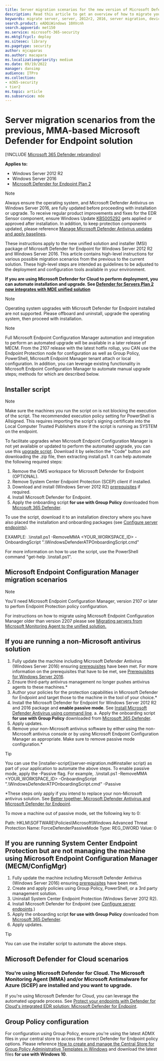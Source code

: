 ```yaml
---
title: Server migration scenarios for the new version of Microsoft Defender for Endpoint
description: Read this article to get an overview of how to migrate your servers from the previous, MMA-based solution to the current Defender for Endpoint unified solution package.
keywords: migrate server, server, 2012r2, 2016, server migration, device management, configure Microsoft Defender for Endpoint servers, onboard Microsoft Defender for Endpoint servers
search.product: eADQiWindows 10XVcnh
search.appverid: met150
ms.service: microsoft-365-security
ms.mktglfcycl: deploy
ms.sitesec: library
ms.pagetype: security
author: mjcaparas
ms.author: macapara
ms.localizationpriority: medium
ms.date: 09/19/2022
manager: dansimp
audience: ITPro
ms.collection: 
- m365-security
- tier2
ms.topic: article
ms.subservice: mde
---
```



# Server migration scenarios from the previous, MMA-based Microsoft Defender for Endpoint solution

[!INCLUDE [Microsoft 365 Defender rebranding](../../includes/microsoft-defender.md)]

**Applies to:**
- Windows Server 2012 R2
- Windows Server 2016
- [Microsoft Defender for Endpoint Plan 2](https://go.microsoft.com/fwlink/?linkid=2154037)

> [!NOTE]
> Always ensure the operating system, and Microsoft Defender Antivirus on Windows Server 2016, are fully updated before proceeding with installation or upgrade. To receive regular product improvements and fixes for the EDR Sensor component, ensure Windows Update [KB5005292](https://go.microsoft.com/fwlink/?linkid=2168277) gets applied or approved after installation. In addition, to keep protection components updated, please reference [Manage Microsoft Defender Antivirus updates and apply baselines](/microsoft-365/security/defender-endpoint/manage-updates-baselines-microsoft-defender-antivirus#monthly-platform-and-engine-versions).

These instructions apply to the new unified solution and installer (MSI) package of Microsoft Defender for Endpoint for Windows Server 2012 R2 and Windows Server 2016. This article contains high-level instructions for various possible migration scenarios from the previous to the current solution. These high-level steps are intended as guidelines to be adjusted to the deployment and configuration tools available in your environment. 

**If you are using Microsoft Defender for Cloud to perform deployment, you can automate installation and upgrade. See [Defender for Servers Plan 2 now integrates with MDE unified solution](https://techcommunity.microsoft.com/t5/microsoft-defender-for-cloud/defender-for-servers-plan-2-now-integrates-with-mde-unified/ba-p/3527534)**

> [!NOTE]
> Operating system upgrades with Microsoft Defender for Endpoint installed are not supported. Please offboard and uninstall, upgrade the operating system, then proceed with installation.

> [!NOTE]
> Full Microsoft Endpoint Configuration Manager automation and integration to perform an automated upgrade will be available in a later release of MECM. From the 2107 release with the latest hotfix rollup, you CAN use the Endpoint Protection node for configuration as well as Group Policy, PowerShell, Microsoft Endpoint Manager tenant attach or local configuration. In addition, you can leverage existing functionality in Microsoft Endpoint Configuration Manager to automate manual upgrade steps; methods for which are described below.

## Installer script

>[!NOTE]
>Make sure the machines you run the script on is not blocking the execution of the script. The recommended execution policy setting for PowerShell is Allsigned. This requires importing the script's signing certificate into the Local Computer Trusted Publishers store if the script is running as SYSTEM on the endpoint.

To facilitate upgrades when Microsoft Endpoint Configuration Manager is not yet available or updated to perform the automated upgrade, you can use this [upgrade script](https://github.com/microsoft/mdefordownlevelserver). Download it by selection the "Code" button and downloading the .zip file, then extracting install.ps1. It can help automate the following required steps:

1. Remove the OMS workspace for Microsoft Defender for Endpoint (OPTIONAL).
2. Remove System Center Endpoint Protection (SCEP) client if installed.
3. Download and install (Windows Server 2012 R2) [prerequisites](configure-server-endpoints.md#prerequisites) if required.
4. Install Microsoft Defender for Endpoint.
5. Apply the onboarding script **for use with Group Policy** downloaded from [Microsoft 365 Defender](https://security.microsoft.com).

To use the script, download it to an installation directory where you have also placed the installation and onboarding packages (see [Configure server endpoints](configure-server-endpoints.md)).

EXAMPLE: .\install.ps1 -RemoveMMA <YOUR_WORKSPACE_ID> -OnboardingScript ".\WindowsDefenderATPOnboardingScript.cmd"

For more information on how to use the script, use the PowerShell command "get-help .\install.ps1".

## Microsoft Endpoint Configuration Manager migration scenarios 

>[!NOTE]
>You'll need Microsoft Endpoint Configuration Manager, version 2107 or later to perfom Endpoint Protection policy configuration.

For instructions on how to migrate using Microsoft Endpoint Configuration Manager older than version 2207 please see [Migrating servers from Microsoft Monitoring Agent to the unified solution.](/microsoft-365/security/defender-endpoint/application-deployment-via-mecm)

## If you are running a non-Microsoft antivirus solution

1. Fully update the machine including Microsoft Defender Antivirus (Windows Server 2016) ensuring [prerequisites](configure-server-endpoints.md#prerequisites) have been met. For more information on the prerequisites that have to be met, see [Prerequisites for Windows Server 2016](configure-server-endpoints.md#prerequisites-for-windows-server-2016).
2. Ensure third-party antivirus management no longer pushes antivirus agents to these machines.*
3. Author your policies for the protection capabilities in Microsoft Defender for Endpoint and target those to the machine in the tool of your choice.*
4. Install the Microsoft Defender for Endpoint for Windows Server 2012 R2 and 2016 package and **enable passive mode**. See [Install Microsoft Defender Antivirus using command line](configure-server-endpoints.md#install-microsoft-defender-for-endpoint-using-the-command-line).
   a. Apply the onboarding script **for use with Group Policy** downloaded from [Microsoft 365 Defender](https://security.microsoft.com).
5. Apply updates.
6. Remove your non-Microsoft antivirus software by either using the non-Microsoft antivirus console or by using Microsoft Endpoint Configuration Manager as
appropriate. Make sure to remove passive mode configuration.*

> [!TIP]
> You can use the [installer-script](server-migration.md#installer script) as part of your application to automate the above steps. To enable passive mode, apply the -Passive flag. For example, .\install.ps1 -RemoveMMA <YOUR_WORKSPACE_ID> -OnboardingScript ".\WindowsDefenderATPOnboardingScript.cmd" -Passive

*These steps only apply if you intend to replace your non-Microsoft antivirus solution. See [Better together: Microsoft Defender Antivirus and Microsoft Defender for Endpoint](why-use-microsoft-defender-antivirus.md).

To move a machine out of passive mode, set the following key to 0:

Path: HKLM\SOFTWARE\Policies\Microsoft\Windows Advanced Threat Protection 
Name: ForceDefenderPassiveMode
Type: REG_DWORD
Value: 0

## If you are running System Center Endpoint Protection but are not managing the machine using Microsoft Endpoint Configuration Manager (MECM/ConfigMgr)

1. Fully update the machine including Microsoft Defender Antivirus (Windows Server 2016) ensuring [prerequisites](configure-server-endpoints.md#prerequisites) have been met.
2. Create and apply policies using Group Policy, PowerShell, or a 3rd party management solution.
3. Uninstall System Center Endpoint Protection (Windows Server 2012 R2).
5. Install Microsoft Defender for Endpoint (see [Configure server endpoints](configure-server-endpoints.md).)
6. Apply the onboarding script **for use with Group Policy** downloaded from [Microsoft 365 Defender](https://security.microsoft.com). 
7. Apply updates.

> [!TIP]
> You can use the installer script to automate the above steps.

## Microsoft Defender for Cloud scenarios

### You're using Microsoft Defender for Cloud. The Microsoft Monitoring Agent (MMA) and/or Microsoft Antimalware for Azure (SCEP) are installed and you want to upgrade.
If you're using Microsoft Defender for Cloud, you can leverage the automated upgrade process. See [Protect your endpoints with Defender for Cloud's integrated EDR solution: Microsoft Defender for Endpoint](/azure/security-center/security-center-wdatp#enable-the-microsoft-defender-for-endpoint-integration).

## Group Policy configuration
For configuration using Group Policy, ensure you're using the latest ADMX files in your central store to access the correct Defender for Endpoint policy options. Please reference [How to create and manage the Central Store for Group Policy Administrative Templates in Windows](/troubleshoot/windows-client/group-policy/create-and-manage-central-store) and download the latest files **for use with Windows 10**.
